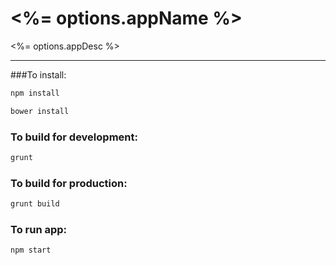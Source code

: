 # <%= options.appName %>

<%= options.appDesc %>

---

###To install:
```sh
npm install

bower install
```

### To build for development:
```sh
grunt
```

### To build for production:
```sh
grunt build
```

### To run app:
```sh
npm start
```
